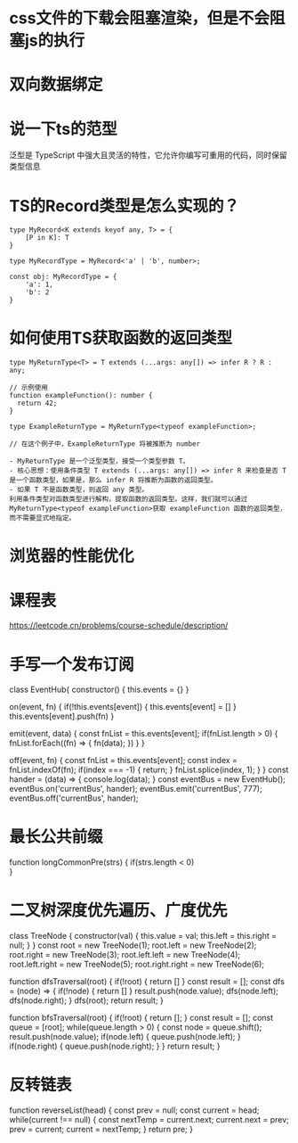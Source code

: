# css文件的下载会阻塞渲染，但是不会阻塞js的执行
# 双向数据绑定

# 说一下ts的范型
泛型是 TypeScript 中强大且灵活的特性，它允许你编写可重用的代码，同时保留类型信息
# TS的Record类型是怎么实现的？
```
type MyRecord<K extends keyof any, T> = {
    [P in K]: T
}

type MyRecordType = MyRecord<'a' | 'b', number>;

const obj: MyRecordType = {
    'a': 1,
    'b': 2
}

```
# 如何使用TS获取函数的返回类型
```
type MyReturnType<T> = T extends (...args: any[]) => infer R ? R : any;

// 示例使用
function exampleFunction(): number {
  return 42;
}

type ExampleReturnType = MyReturnType<typeof exampleFunction>;

// 在这个例子中，ExampleReturnType 将被推断为 number

- MyReturnType 是一个泛型类型，接受一个类型参数 T。
- 核心思想：使用条件类型 T extends (...args: any[]) => infer R 来检查是否 T 是一个函数类型，如果是，那么 infer R 将推断为函数的返回类型。
- 如果 T 不是函数类型，则返回 any 类型。
利用条件类型对函数类型进行解构，提取函数的返回类型。这样，我们就可以通过MyReturnType<typeof exampleFunction>获取 exampleFunction 函数的返回类型，而不需要显式地指定。

```
# 浏览器的性能优化
# 课程表
https://leetcode.cn/problems/course-schedule/description/

# 手写一个发布订阅
class EventHub{
  constructor() {
    this.events = {}
  }

  on(event, fn) {
    if(!this.events[event]) {
      this.events[event] = []
    }
    this.events[event].push(fn)
  }

  emit(event, data) {
    const fnList = this.events[event];
    if(fnList.length > 0) {
      fnList.forEach((fn) => {
        fn(data);
      })
    }
  }

  off(event, fn) {
    const fnList = this.events[event];
    const index = fnList.indexOf(fn);
    if(index === -1) {
      return;
    }
    fnList.splice(index, 1);
  }
}
const hander = (data) => {
  console.log(data);
}
const eventBus = new EventHub();
eventBus.on('currentBus', hander);
eventBus.emit('currentBus', 777);
eventBus.off('currentBus', hander);

# 最长公共前缀
function longCommonPre(strs) {
  if(strs.length < 0)  
}

# 二叉树深度优先遍历、广度优先
class TreeNode {
  constructor(val) {
    this.value = val;
    this.left = this.right = null;
  }
}
const root = new TreeNode(1);
root.left = new TreeNode(2);
root.right = new TreeNode(3);
root.left.left = new TreeNode(4);
root.left.right = new TreeNode(5);
root.right.right = new TreeNode(6);

function dfsTraversal(root) {
  if(!root) {
    return []
  }
  const result = [];
  const dfs = (node) => {
    if(!node) {
      return []
    }
    result.push(node.value);
    dfs(node.left);
    dfs(node.right);
  }
  dfs(root);
  return result;
}

function bfsTraversal(root) {
  if(!root) {
    return [];
  }
  const result = [];
  const queue = [root];
  while(queue.length > 0) {
    const node = queue.shift();
    result.push(node.value);
    if(node.left) {
      queue.push(node.left);
    }
    if(node.right) {
      queue.push(node.right);
    }
  }
  return result;
}
# 反转链表
function reverseList(head) {
  const prev = null;
  const current = head;
  while(current !== null) {
    const nextTemp = current.next;
    current.next = prev;
    prev = current;
    current = nextTemp;
  }
  return pre;
}